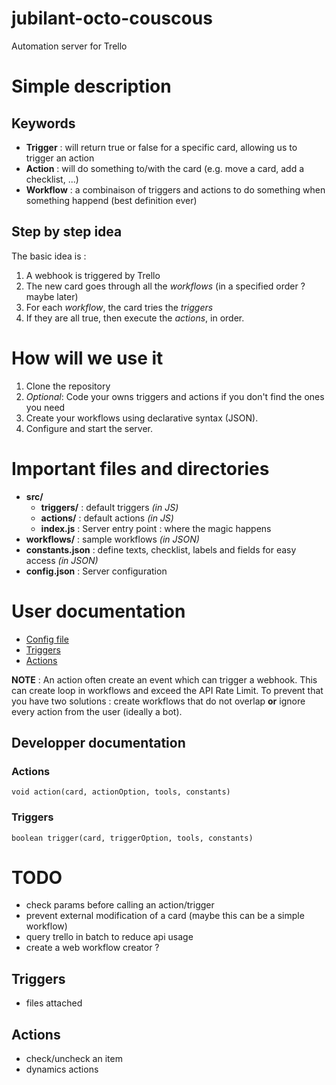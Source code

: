 # jubilant-octo-couscous
Automation server for Trello

# Simple description

## Keywords
- **Trigger** : will return true or false for a specific card, allowing us to trigger an action
- **Action** : will do something to/with the card (e.g. move a card, add a checklist, ...)
- **Workflow** : a combinaison of triggers and actions to do something when something happend (best definition ever)

## Step by step idea
The basic idea is : 
1. A webhook is triggered by Trello
1. The new card goes through all the _workflows_ (in a specified order ? maybe later)
  1. For each _workflow_, the card tries the _triggers_
  1. If they are all true, then execute the _actions_, in order.

# How will we use it

1. Clone the repository
2. _Optional_: Code your owns triggers and actions if you don't find the ones you need
3. Create your workflows using declarative syntax (JSON).
4. Configure and start the server.

# Important files and directories
- **src/**
  - **triggers/** : default triggers _(in JS)_
  - **actions/** : default actions _(in JS)_
  - **index.js** : Server entry point : where the magic happens
- **workflows/** : sample workflows _(in JSON)_
- **constants.json** : define texts, checklist, labels and fields for easy access _(in JSON)_
- **config.json** : Server configuration

# User documentation

- [Config file](doc/CONFIG.md)
- [Triggers](doc/TRIGGERS.md)
- [Actions](doc/ACTIONS.md)

**NOTE** : An action often create an event which can trigger a webhook. This can create loop in workflows and exceed the API Rate Limit.
To prevent that you have two solutions : create workflows that do not overlap **or** ignore every action from the user (ideally a bot).

## Developper documentation

### Actions

`void action(card, actionOption, tools, constants)`

### Triggers

`boolean trigger(card, triggerOption, tools, constants)`

# TODO

- check params before calling an action/trigger
- prevent external modification of a card (maybe this can be a simple workflow)
- query trello in batch to reduce api usage
- create a web workflow creator ?

## Triggers

- files attached

## Actions

- check/uncheck an item
- dynamics actions